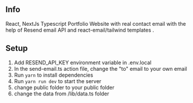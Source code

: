 ## Info
 React, NextJs Typescript Portfolio Website with real contact email with the help of Resend email API and react-email/tailwind templates .



## Setup

1. Add RESEND_API_KEY environment variable in .env.local
2. In the send-email.ts action file, change the "to" email to your own email
3. Run `yarn` to install dependencies
4. Run `yarn run dev` to start the server
5. change public folder to your public folder
6. change the data from /lib/data.ts folder 